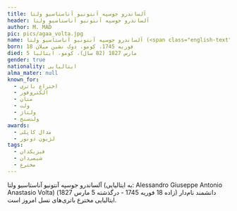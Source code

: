 ```yaml
---
title: آلساندرو جوسپه آنتونیو آناستاسیو ولتا
header: آلساندرو جوسپه آنتونیو آناستاسیو ولتا
author: M. MAD
pic: pics/agaa_volta.jpg
name: آلساندرو جوسپه آنتونیو آناستاسیو ولتا (<span class="english-text">Alessandro Giuseppe Antonio Anastasio Volta</span>)
born: 18 فوریه 1745، کومو، دوک نشین میلان
died: 5 مارس 1827 (82 سال)، کومو، ایتالیا
gender: true
nationality: ایتالیایی
alma_mater: null
known_for:
  - اختراع باتری
  - الکتروفور
  - متان
  - ولت
  - ولتاژ
  - ولت‌سنج
awards:
  - مدال کاپلی
  - لژیون دونور
tags:
  - فیزیکدان
  - شیمی‌دان
  - مخترع
---
```

<p>
آلساندرو جوسپه آنتونیو آناستاسیو ولتا (به ایتالیایی:
<span class="english-text">Alessandro Giuseppe Antonio Anastasio Volta</span>)
(زاده 18 فوریه 1745 - درگذشته 5 مارس 1827) دانشمند نام‌دار ایتالیایی مخترع
باتری‌های نسل امروز است.
</p>
